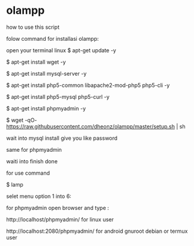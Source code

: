 # olampp
how to use this script

folow command for installasi olampp:

open your terminal linux
$ apt-get update -y

$ apt-get install wget -y

$ apt-get install mysql-server -y

$ apt-get install php5-common libapache2-mod-php5 php5-cli -y

$ apt-get install php5-mysql php5-curl -y

$ apt-get install phpmyadmin -y

$ wget -qO- https://raw.githubusercontent.com/dheonz/olampp/master/setup.sh | sh

wait into mysql install give you like password

same for phpmyadmin

waiti into finish done


for use command

$ lamp

selet menu option 1 into 6:

for phpmyadmin 
open browser and type : 

http://localhost/phpmyadmin/ for linux user

http://localhost:2080/phpmyadmin/ for android gnuroot debian or termux user

